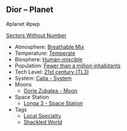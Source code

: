 ## Dior &ndash; Planet

#planet #pwp

[Sectors Without Number](https://sectorswithoutnumber.com/sector/bfDcBzTtgpeyLUfwzjio/planet/xEYUiIUyimHizn9a4XTH)

- Atmosphere: [Breathable Mix](STARS%20WITHOUT%20NUMBER,%20FREE%20EDITION%20-%20obsidian.md#^atmosphere-breathable-mix)
- Temperature: [Temperate](STARS%20WITHOUT%20NUMBER,%20FREE%20EDITION%20-%20obsidian.md#^climate-temperate)
- Biosphere: [Human-miscible](STARS%20WITHOUT%20NUMBER,%20FREE%20EDITION%20-%20obsidian.md#^biosphere-human-miscible)
- Population: [Fewer than a million inhabitants](STARS%20WITHOUT%20NUMBER,%20FREE%20EDITION%20-%20obsidian.md#^population-size-fewer-than-a-million)
- Tech Level: [21st century (TL3)](STARS%20WITHOUT%20NUMBER,%20FREE%20EDITION%20-%20obsidian.md#^planetary-tech-level-3)
- System: [Calia - System](Calia%20-%20System.md)
- Moons
   - [Gorle Zubalea - Moon](Gorle%20Zubalea%20-%20Moon.md)
- Space Station
   - [Longa 3 - Space Station](Longa%203%20-%20Space%20Station.md)
- Tags
   - [Local Specialty](STARS%20WITHOUT%20NUMBER,%20FREE%20EDITION%20-%20obsidian.md#Local%20Specialty)
   - [Shackled World](STARS%20WITHOUT%20NUMBER,%20FREE%20EDITION%20-%20obsidian.md#Shackled%20World)

